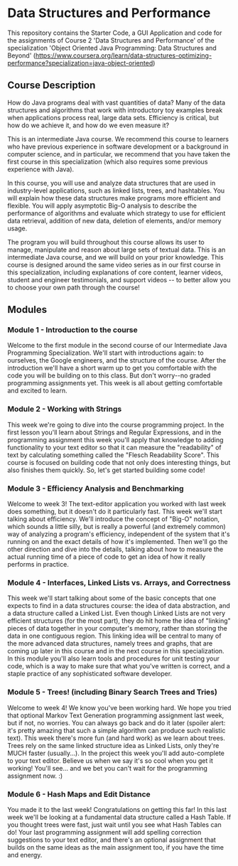 # Data Structures and Performance

This repository contains the Starter Code, a GUI Application and code for the assignments of Course 2 'Data Structures and Performance' of the specialization 'Object Oriented Java Programming: Data Structures and Beyond' (https://www.coursera.org/learn/data-structures-optimizing-performance?specialization=java-object-oriented)

## Course Description

How do Java programs deal with vast quantities of data? Many of the data structures and algorithms that work with introductory toy examples break when applications process real, large data sets.  Efficiency is critical, but how do we achieve it, and how do we even measure it?

This is an intermediate Java course. We recommend this course to learners who have previous experience in software development or a background in computer science, and in particular, we recommend that you have taken the first course in this specialization (which also requires some previous experience with Java).  

In this course, you will use and analyze data structures that are used in industry-level applications, such as linked lists, trees, and hashtables.  You will explain how these data structures make programs more efficient and flexible.  You will apply asymptotic Big-O analysis to describe the performance of algorithms and evaluate which strategy to use for efficient data retrieval, addition of new data, deletion of elements, and/or memory usage.

The program you will build throughout this course allows its user to manage, manipulate and reason about large sets of textual data.  This is an intermediate Java course, and we will build on your prior knowledge.  This course is designed around  the same video series as in our first course in this specialization, including explanations of core content, learner videos, student and engineer testimonials, and support videos -- to better allow you to choose your own path through the course!

## Modules

### Module 1 - Introduction to the course

Welcome to the first module in the second course of our Intermediate Java Programming Specialization. We'll start with introductions again: to ourselves, the Google engineers, and the structure of the course. After the introduction we'll have a short warm up to get you comfortable with the code you will be building on to this class. But don't worry--no graded programming assignments yet. This week is all about getting comfortable and excited to learn.

### Module 2 - Working with Strings

This week we're going to dive into the course programming project. In the first lesson you'll learn about Strings and Regular Expressions, and in the programming assignment this week you'll apply that knowledge to adding functionality to your text editor so that it can measure the "readability" of text by calculating something called the "Flesch Readability Score". This course is focused on building code that not only does interesting things, but also finishes them quickly. So, let's get started building some code!

### Module 3 - Efficiency Analysis and Benchmarking

Welcome to week 3! The text-editor application you worked with last week does something, but it doesn't do it particularly fast. This week we'll start talking about efficiency. We'll introduce the concept of "Big-O" notation, which sounds a little silly, but is really a powerful (and extremely common) way of analyzing a program's efficiency, independent of the system that it's running on and the exact details of how it's implemented. Then we'll go the other direction and dive into the details, talking about how to measure the actual running time of a piece of code to get an idea of how it really performs in practice.

### Module 4 - Interfaces, Linked Lists vs. Arrays, and Correctness

This week we'll start talking about some of the basic concepts that one expects to find in a data structures course: the idea of data abstraction, and a data structure called a Linked List. Even though Linked Lists are not very efficient structures (for the most part), they do hit home the idea of "linking" pieces of data together in your computer's memory, rather than storing the data in one contiguous region. This linking idea will be central to many of the more advanced data structures, namely trees and graphs, that are coming up later in this course and in the next course in this specialization. In this module you'll also learn tools and procedures for unit testing your code, which is a way to make sure that what you've written is correct, and a staple practice of any sophisticated software developer.

### Module 5 - Trees! (including Binary Search Trees and Tries)

Welcome to week 4! We know you've been working hard. We hope you tried that optional Markov Text Generation programming assignment last week, but if not, no worries. You can always go back and do it later (spoiler alert: it's pretty amazing that such a simple algorithm can produce such realistic text). This week there's more fun (and hard work) as we learn about trees. Trees rely on the same linked structure idea as Linked Lists, only they're MUCH faster (usually...). In the project this week you'll add auto-complete to your text editor. Believe us when we say it's so cool when you get it working! You'll see... and we bet you can't wait for the programming assignment now. :)

### Module 6 - Hash Maps and Edit Distance

You made it to the last week! Congratulations on getting this far! In this last week we'll be looking at a fundamental data structure called a Hash Table. If you thought trees were fast, just wait until you see what Hash Tables can do! Your last programming assignment will add spelling correction suggestions to your text editor, and there's an optional assignment that builds on the same ideas as the main assignment too, if you have the time and energy.
